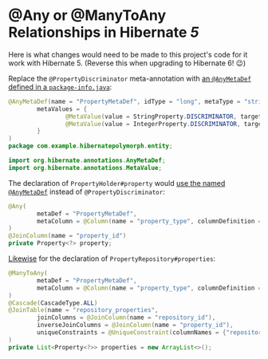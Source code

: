 # @Any or @ManyToAny Relationships in Hibernate *5*

Here is what changes would need to be made to this project's code for it work with Hibernate 5. (Reverse this when upgrading to Hibernate 6! 😉)

Replace the `@PropertyDiscriminator` meta-annotation with [an `@AnyMetaDef` defined in a `package-info.java`](https://docs.jboss.org/hibernate/orm/5.6/userguide/html_single/Hibernate_User_Guide.html#associations-any-meta-def-example):

```java
@AnyMetaDef(name = "PropertyMetaDef", idType = "long", metaType = "string",
        metaValues = {
                @MetaValue(value = StringProperty.DISCRIMINATOR, targetEntity = StringProperty.class),
                @MetaValue(value = IntegerProperty.DISCRIMINATOR, targetEntity = IntegerProperty.class)
        }
)
package com.example.hibernatepolymorph.entity;

import org.hibernate.annotations.AnyMetaDef;
import org.hibernate.annotations.MetaValue;
```

The declaration of `PropertyHolder#property` would [use the named `@AnyMetaDef`](https://docs.jboss.org/hibernate/orm/5.6/userguide/html_single/Hibernate_User_Guide.html#associations-any-example) instead of `@PropertyDiscriminator`:

```java
@Any(
        metaDef = "PropertyMetaDef",
        metaColumn = @Column(name = "property_type", columnDefinition = "varchar(1) check (property_type in ('S','I'))")
)
@JoinColumn(name = "property_id")
private Property<?> property;
```

[Likewise](https://docs.jboss.org/hibernate/orm/5.6/userguide/html_single/Hibernate_User_Guide.html#associations-many-to-any-example) for the declaration of `PropertyRepository#properties`:

```java
@ManyToAny(
        metaDef = "PropertyMetaDef",
        metaColumn = @Column(name = "property_type", columnDefinition = "varchar(1) not null check (property_type in ('S','I'))")
)
@Cascade(CascadeType.ALL)
@JoinTable(name = "repository_properties",
        joinColumns = @JoinColumn(name = "repository_id"),
        inverseJoinColumns = @JoinColumn(name = "property_id"),
        uniqueConstraints = @UniqueConstraint(columnNames = {"repository_id", "property_id", "property_type"})
)
private List<Property<?>> properties = new ArrayList<>();
```